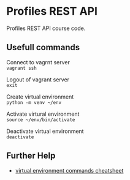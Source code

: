 # Profiles REST API

Profiles REST API course code.

## Usefull commands

Connect to vagrnt server  
`vagrant ssh`

Logout of vagrant server  
`exit`

Create virtual environment  
`python -m venv ~/env`

Activate virtural environment  
`source ~/env/bin/activate`

Deactivate virtual environment  
`deactivate`

## Further Help

- [virtual environment commands cheatsheet](https://python-guide.readthedocs.io/en/latest/dev/virtualenvs/)
